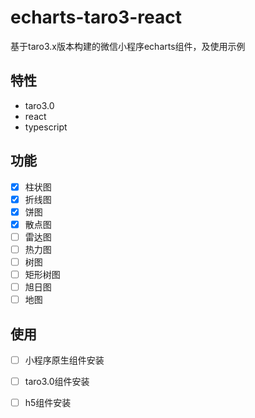 # echarts-taro3-react
基于taro3.x版本构建的微信小程序echarts组件，及使用示例

## 特性
+ taro3.0
+ react
+ typescript

## 功能
+ [x] 柱状图
+ [x] 折线图
+ [x] 饼图
+ [x] 散点图
+ [ ] 雷达图
+ [ ] 热力图
+ [ ] 树图
+ [ ] 矩形树图
+ [ ] 旭日图
+ [ ] 地图

## 使用

+ [ ] 小程序原生组件安装

+ [ ] taro3.0组件安装

+ [ ] h5组件安装
